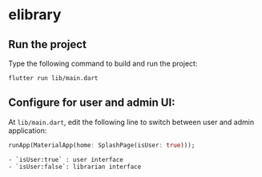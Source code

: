 # elibrary

## Run the project

Type the following command to build and run the project:

```shell
flutter run lib/main.dart
```

## Configure for user and admin UI:

At `lib/main.dart`, edit the following line to switch between user and admin application:

```dart
runApp(MaterialApp(home: SplashPage(isUser: true)));
```
    - `isUser:true` : user interface
    - `isUser:false`: librarian interface


